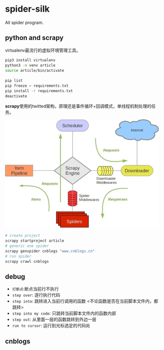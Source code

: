 # spider-silk
All spider program.

## python and scrapy

virtualenv最流行的虚拟环境管理工具。

```bash
pip3 install virtualenv
python3 -m venv article
source article/bin/activate

pip list
pip freeze > requirements.txt
pip install -r requirements.txt
deactivate
```

**scrapy**使用的twitted架构，原理还是事件循环+回调模式，单线程机制处理的任务。

![scrapy](images/scrapy.jpeg)

```bash
# create project
scrapy startproject article
# generic one spider
scrapy genspider cnblogs "www.cnblogs.cn"
# run spider
scrapy crawl cnblogs
```

## debug

- `打断点`:断点当前行不执行
- `step over`: 逐行执行代码
- `step into`: 跳转进入当前行调用的函数 <不论函数是否在当前脚本文件内，都跳转>
- `step into my code`: 只跳转当前脚本文件内的函数内部
- `step out`: 从里面一层的函数跳转到外边一层
- `run to cursor`: 运行到光标选定的代码处

## cnblogs

